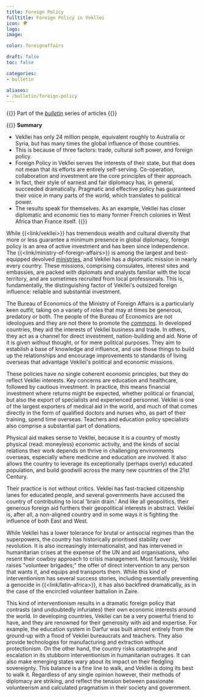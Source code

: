 ```yaml
---
title: Foreign Policy
fulltitle: Foreign Policy in Vekllei
icon: 🌍
logo:
image:

color: foreignaffairs

draft: false
toc: false

categories:
- bulletin

aliases:
- /bulletin/foreign-policy
---
```

{{<note series>}}
 Part of the *[bulletin](/bulletin/)* series of articles
{{</note>}}

{{<note panel>}}
**Summary**

* Vekllei has only 24 million people, equivalent roughly to Australia or Syria, but has many times the global influence of those countries.
* This is because of three factors: trade, cultural soft power, and foreign policy.
* Foreign Policy in Vekllei serves the interests of their state, but that does not mean that its efforts are entirely self-serving. Co-operation, collaboration and investment are the core principles of their approach.
* In fact, their style of earnest and fair diplomacy has, in general, succeeded dramatically. Pragmatic and effective policy has guaranteed their voice in many parts of the world, which translates to political power.
* The results speak for themselves. As an example, Vekllei has closer diplomatic and economic ties to many former French colonies in West Africa than France itself.
{{</note>}}

While {{<link/vekllei>}} has tremendous wealth and cultural diversity that more or less guarantee a minimum presence in global diplomacy, foreign policy is an area of active investment and has been since independence. The {{<link/ministry-of-foreign-affairs>}} is among the largest and best-equipped devolved [ministries](/ministries/), and Vekllei has a diplomatic mission in nearly every country. These missions, comprising consulates, interest sites and embassies, are packed with diplomats and analysts familiar with the local territory, and are sometimes recruited from local professionals. This is, fundamentally, the distinguishing factor of Vekllei's outsized foreign influence: reliable and substantial investment.

The Bureau of Economics of the Ministry of Foreign Affairs is a particularly keen outfit, taking on a variety of roles that may at times be generous, predatory or both. The people of the Bureau of Economics are not ideologues and they are not there to promote the [*commons*](/social-economy/). In developed countries, they aid the interests of Vekllei business and trade. In others, they act as a channel for direct investment, nation-building and aid. None of it is given without thought, or for mere political purposes. They aim to establish a base of knowledge and influence, and use those things to build up the relationships and encourage improvements to standards of living overseas that advantage Vekllei's political and economic missions.

These policies have no single coherent economic principles, but they do reflect Vekllei interests. Key concerns are education and healthcare, followed by cautious investment. In practice, this means financial investment where returns might be expected, whether political or financial, but also the export of specialists and experienced personnel. Vekllei is one of the largest exporters of medical aid in the world, and much of that comes directly in the form of qualified doctors and nurses who, as part of their training, spend time overseas. Teachers and education policy specialists also comprise a substantial part of donations.

Physical aid makes sense to Vekllei, because it is a country of mostly physical (read: moneyless) economic activity, and the kinds of social relations their work depends on thrive in challenging environments overseas, especially where medicine and education are involved. It also allows the country to leverage its exceptionally (perhaps overly) educated population, and build goodwill across the many new countries of the 21st Century.

Their practice is not without critics. Vekllei has fast-tracked citizenship lanes for educated people, and several governments have accused the country of contributing to local 'brain drain.' And like all geopolitics, their generous foreign aid furthers their geopolitical interests in abstract. Vekllei is, after all, a non-aligned country and in some ways it is fighting the influence of both East and West.

While Vekllei has a lower tolerance for brutal or antisocial regimes than the superpowers, the country has historically prioritised stability over revolution. It is also increasingly internationalist, and has intervened in humanitarian crises at the expense of the UN and aid organisations, who resent their cowboy approach to crisis management. Most famously, Vekllei raises "volunteer brigades;" the offer of direct intervention to any person that wants it, and equips and transports them. While this kind of interventionism has several success stories, including essentially preventing a genocide in {{<link/latin-africa>}}, it has also backfired dramatically, as in the case of the encircled volunteer battalion in Zaire.

This kind of interventionism results in a dramatic foreign policy that contrasts (and undoubtedly infuriates) their own economic interests around the world. In developing countries, Vekllei can be a very powerful friend to have, and they are renowned for their generosity with aid and expertise. For example, the education system in Darfur was built almost entirely from the ground-up with a flood of Vekllei bureaucrats and teachers. They also provide technologies for manufacturing and extraction without protectionism. On the other hand, the country risks catastrophe and escalation in its stubborn interventionism in humanitarian outrages. It can also make emerging states wary about its impact on their fledgling sovereignty. This balance is a fine line to walk, and Vekllei is doing its best to walk it. Regardless of any single opinion however, their methods of diplomacy are striking, and reflect the tension between passionate volunteerism and calculated pragmatism in their society and government.
